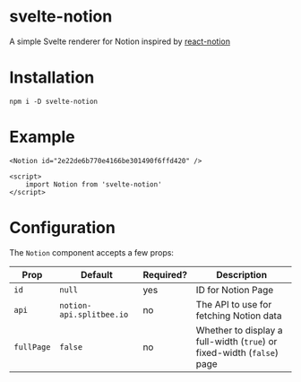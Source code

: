 # svelte-notion

A simple Svelte renderer for Notion inspired by [react-notion](https://github.com/splitbee/react-notion)

# Installation

`npm i -D svelte-notion`

# Example

```
<Notion id="2e22de6b770e4166be301490f6ffd420" />

<script>
    import Notion from 'svelte-notion'
</script>
```

# Configuration

The `Notion` component accepts a few props:

| Prop       | Default                  | Required? | Description                                                            |
| ---------- | ------------------------ | --------- | ---------------------------------------------------------------------- |
| `id`       | `null`                   | yes       | ID for Notion Page                                                     |
| `api`      | `notion-api.splitbee.io` | no        | The API to use for fetching Notion data                                |
| `fullPage` | `false`                  | no        | Whether to display a full-width (`true`) or fixed-width (`false`) page |
